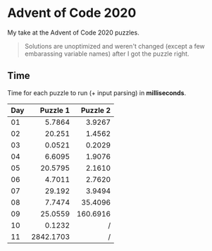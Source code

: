 # Advent of Code 2020
My take at the Advent of Code 2020 puzzles.
> Solutions are unoptimized and weren't changed (except a few embarassing variable names) after I got the puzzle right.

## Time
Time for each puzzle to run (+ input parsing) in **milliseconds**.

|Day|Puzzle 1|Puzzle 2|
|--|--:|--:|
|01|5.7864|3.9267|
|02|20.251|1.4562|
|03|0.0521|0.2029|
|04|6.6095|1.9076|
|05|20.5795|2.1610|
|06|4.7011|2.7620|
|07|29.192|3.9494|
|08|7.7474|35.4096|
|09|25.0559|160.6916|
|10|0.1232|/|
|11|2842.1703|/|